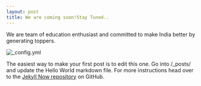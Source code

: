 ```yaml
---
layout: post
title: We are coming soon!Stay Tuned..
---
```


We are team of education enthusiast and committed to make India better by generating toppers. 

![_config.yml](https://www.franchiseindia.com/uploads/content/edu/art/377938ddd0fd236e7c1ebddb6ad-82b3f25d99.png)

The easiest way to make your first post is to edit this one. Go into /_posts/ and update the Hello World markdown file. For more instructions head over to the [Jekyll Now repository](https://github.com/barryclark/jekyll-now) on GitHub.
